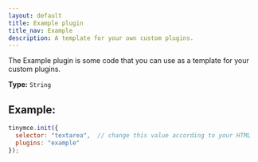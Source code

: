```yaml
---
layout: default
title: Example plugin
title_nav: Example
description: A template for your own custom plugins.
---
```


The Example plugin is some code that you can use as a template for your custom plugins.

**Type:** `String`

## Example:

```js
tinymce.init({
  selector: "textarea",  // change this value according to your HTML
  plugins: "example"
});
```
